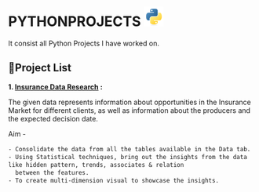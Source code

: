 # PYTHONPROJECTS </a> <a href="https://www.python.org" target="_blank" rel="noreferrer"> <img src="https://raw.githubusercontent.com/devicons/devicon/master/icons/python/python-original.svg" alt="python" width="40" height="40"/> </a>
It consist all Python Projects I have worked on.

## 📂Project List

**1. [Insurance Data Research](https://github.com/anjaligondse/PYTHONPROJECTS/blob/main/Insurance%20Data%20Research%20Python/InsuranceDataResearchPython.ipynb) :**

   The given data represents information about opportunities in the Insurance Market for different clients, 
   as well as information about the producers and the expected decision date. 
   
   Aim -
   
    - Consolidate the data from all the tables available in the Data tab.
    - Using Statistical techniques, bring out the insights from the data like hidden pattern, trends, associates & relation 
      between the features.
    - To create multi-dimension visual to showcase the insights.
